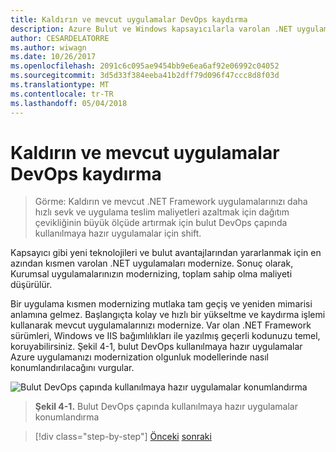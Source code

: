 ```yaml
---
title: Kaldırın ve mevcut uygulamalar DevOps kaydırma
description: Azure Bulut ve Windows kapsayıcılarla varolan .NET uygulamaları modernize.
author: CESARDELATORRE
ms.author: wiwagn
ms.date: 10/26/2017
ms.openlocfilehash: 2091c6c095ae9454bb9e6ea6af92e06992c04052
ms.sourcegitcommit: 3d5d33f384eeba41b2dff79d096f47ccc8d8f03d
ms.translationtype: MT
ms.contentlocale: tr-TR
ms.lasthandoff: 05/04/2018
---
```

# <a name="lift-and-shift-existing-apps-devops"></a>Kaldırın ve mevcut uygulamalar DevOps kaydırma

> Görme: Kaldırın ve mevcut .NET Framework uygulamalarınızı daha hızlı sevk ve uygulama teslim maliyetleri azaltmak için dağıtım çevikliğinin büyük ölçüde artırmak için bulut DevOps çapında kullanılmaya hazır uygulamalar için shift.

Kapsayıcı gibi yeni teknolojileri ve bulut avantajlarından yararlanmak için en azından kısmen varolan .NET uygulamaları modernize. Sonuç olarak, Kurumsal uygulamalarınızın modernizing, toplam sahip olma maliyeti düşürülür.

Bir uygulama kısmen modernizing mutlaka tam geçiş ve yeniden mimarisi anlamına gelmez. Başlangıçta kolay ve hızlı bir yükseltme ve kaydırma işlemi kullanarak mevcut uygulamalarınızı modernize. Var olan .NET Framework sürümleri, Windows ve IIS bağımlılıkları ile yazılmış geçerli kodunuzu temel, koruyabilirsiniz. Şekil 4-1, bulut DevOps kullanılmaya hazır uygulamalar Azure uygulamanızı modernization olgunluk modellerinde nasıl konumlandırılacağını vurgular.

![Bulut DevOps çapında kullanılmaya hazır uygulamalar konumlandırma](./media/image1.png)

> **Şekil 4-1.** Bulut DevOps çapında kullanılmaya hazır uygulamalar konumlandırma

>[!div class="step-by-step"]
[Önceki](../migrate-your-relational-databases-to-azure.md)
[sonraki](reasons-to-lift-and-shift-existing-net-apps-to-cloud-devops-ready-applications.md)
